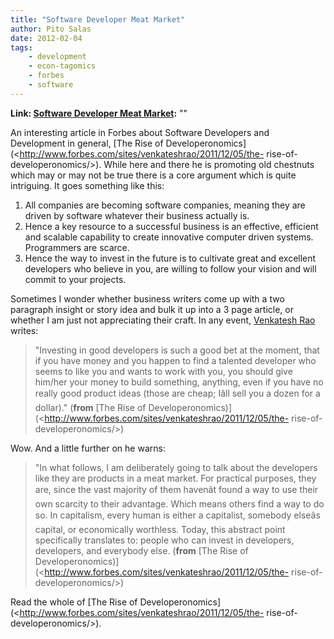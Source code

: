```yaml
---
title: "Software Developer Meat Market"
author: Pito Salas
date: 2012-02-04
tags:
    - development
    - econ-tagomics
    - forbes
    - software
---
```


**Link: [Software Developer Meat Market](None):** ""

An interesting article in Forbes about Software Developers and Development in
general, [The Rise of
Developeronomics](<http://www.forbes.com/sites/venkateshrao/2011/12/05/the-
rise-of-developeronomics/>). While here and there he is promoting old
chestnuts which may or may not be true there is a core argument which is quite
intriguing. It goes something like this:

  1. All companies are becoming software companies, meaning they are driven by software whatever their business actually is.
  2. Hence a key resource to a successful business is an effective, efficient and scalable capability to create innovative computer driven systems. Programmers are scarce.
  3. Hence the way to invest in the future is to cultivate great and excellent developers who believe in you, are willing to follow your vision and will commit to your projects.

Sometimes I wonder whether business writers come up with a two paragraph
insight or story idea and bulk it up into a 3 page article, or whether I am
just not appreciating their craft. In any event, [Venkatesh Rao
](<http://blogs.forbes.com/venkateshrao/>)writes:

> "Investing in good developers is such a good bet at the moment, that if you
> have money and you happen to find a talented developer who seems to like you
> and wants to work with you, you should give him/her your money to build
> something, anything, even if you have no really good product ideas (those
> are cheap; Iâll sell you a dozen for a dollar)." (**from** [The Rise of
> Developeronomics)](<http://www.forbes.com/sites/venkateshrao/2011/12/05/the-
> rise-of-developeronomics/>)

Wow. And a little further on he warns:

> "In what follows, I am deliberately going to talk about the developers like
> they are products in a meat market. For practical purposes, they are, since
> the vast majority of them havenât found a way to use their own scarcity to
> their advantage. Which means others find a way to do so. In capitalism,
> every human is either a capitalist, somebody elseâs capital, or
> economically worthless. Today, this abstract point specifically translates
> to: people who can invest in developers, developers, and everybody else.
> (**from** [The Rise of
> Developeronomics)](<http://www.forbes.com/sites/venkateshrao/2011/12/05/the-
> rise-of-developeronomics/>)

Read the whole of [The Rise of
Developeronomics](<http://www.forbes.com/sites/venkateshrao/2011/12/05/the-
rise-of-developeronomics/>).


